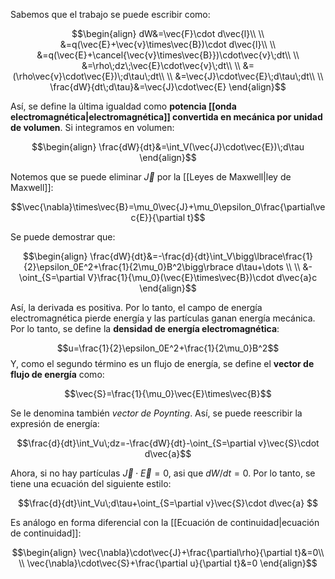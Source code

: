 
Sabemos que el trabajo se puede escribir como: 

$$\begin{align}
dW&=\vec{F}\cdot d\vec{l}\\  \\
&=q(\vec{E}+\vec{v}\times\vec{B})\cdot d\vec{l}\\  \\
&=q(\vec{E}+\cancel{\vec{v}\times\vec{B}})\cdot\vec{v}\;dt\\  \\
&=\rho\;dz\;\vec{E}\cdot\vec{v}\;dt\\ \\
&=(\rho\vec{v}\cdot\vec{E})\;d\tau\;dt\\ \\
&=\vec{J}\cdot\vec{E}\;d\tau\;dt\\  \\
\frac{dW}{dt\;d\tau}&=\vec{J}\cdot\vec{E}
\end{align}$$

Así, se define la última igualdad como **potencia [[onda electromagnética|electromagnética]] convertida en mecánica por unidad de volumen**. Si integramos en volumen: 

$$\begin{align}
\frac{dW}{dt}&=\int_V(\vec{J}\cdot\vec{E})\;d\tau
\end{align}$$

Notemos que se puede eliminar $\vec{J}$ por la [[Leyes de Maxwell|ley de Maxwell]]: 

$$\vec{\nabla}\times\vec{B}=\mu_0\vec{J}+\mu_0\epsilon_0\frac{\partial\vec{E}}{\partial t}$$

Se puede demostrar que: 

$$\begin{align}
\frac{dW}{dt}&=-\frac{d}{dt}\int_V\bigg\lbrace\frac{1}{2}\epsilon_0E^2+\frac{1}{2\mu_0}B^2\bigg\rbrace d\tau+\dots \\  \\
&-\oint_{S=\partial V}\frac{1}{\mu_0}(\vec{E}\times\vec{B})\cdot d\vec{a}c
\end{align}$$

Así, la derivada es positiva. Por lo tanto, el campo de energía electromagnética pierde energía y las partículas ganan energía mecánica. Por lo tanto, se define la **densidad de energía electromagnética**: 

$$u=\frac{1}{2}\epsilon_0E^2+\frac{1}{2\mu_0}B^2$$ 
Y, como el segundo término es un flujo de energía, se define el **vector de flujo de energía** como: 

$$\vec{S}=\frac{1}{\mu_0}\vec{E}\times\vec{B}$$

Se le denomina también *vector de Poynting*. Así, se puede reescribir la expresión de energía: 

$$\frac{d}{dt}\int_Vu\;dz=-\frac{dW}{dt}-\oint_{S=\partial v}\vec{S}\cdot d\vec{a}$$

Ahora, si no hay partículas $\vec{J}\cdot\vec{E}=0$, asi que $dW/dt=0$. Por lo tanto, se tiene una ecuación del siguiente estilo: 

$$\frac{d}{dt}\int_Vu\;d\tau+\oint_{S=\partial v}\vec{S}\cdot d\vec{a} $$

Es análogo en forma diferencial con la [[Ecuación de continuidad|ecuación de continuidad]]:

$$\begin{align}
\vec{\nabla}\cdot\vec{J}+\frac{\partial\rho}{\partial t}&=0\\  \\
\vec{\nabla}\cdot\vec{S}+\frac{\partial u}{\partial t}&=0
\end{align}$$

